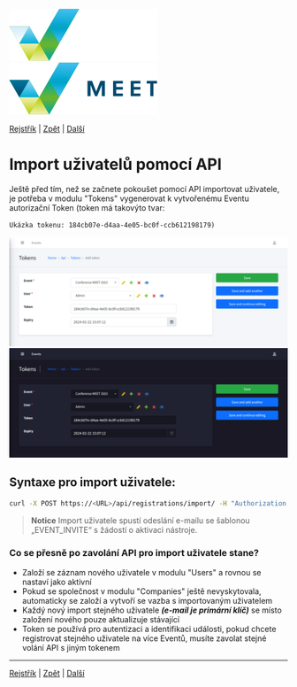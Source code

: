 [![MEET](../../_data/MEET_H_04.svg#gh-dark-mode-only "MEET")](../../README.md#gh-dark-mode-only)
[![MEET](../../_data/MEET_H_03.svg#gh-light-mode-only "MEET")](../../README.md#gh-light-mode-only)


[Rejstřík](../README.md) | [Zpět](0003.md) | [Další](0005.md)


# Import uživatelů pomocí API
Ještě před tím, než se začnete pokoušet pomocí API importovat uživatele, je potřeba v modulu "Tokens" vygenerovat k vytvořenému Eventu autorizační Token (token má takovýto tvar: 
```
Ukázka tokenu: 184cb07e-d4aa-4e05-bc0f-ccb612198179)
```

![](../_data/screenshots/0006.png#gh-light-mode-only "")
![](../_data/screenshots/dark/0006.png#gh-dark-mode-only "")

## Syntaxe pro import uživatele:
```bash
curl -X POST https://<URL>/api/registrations/import/ -H "Authorization: Bearer <TOKEN_GENERATED_BY_ADMIN>" -d '[{"firstName": "Joe", "lastName": "Doe", "company": "NIX.CZ", "mail": "joe.doe@example.com", "asn": 6881, "countryCode": "CZ"} ]'
```
> **Notice**
> Import uživatele spustí odeslání e-mailu se šablonou „EVENT_INVITE“ s žádostí o aktivaci nástroje.

### Co se přesně po zavolání API pro import uživatele stane?

- Založí se záznam nového uživatele v modulu "Users" a rovnou se nastaví jako aktivní
- Pokud se společnost v modulu "Companies" ještě nevyskytovala, automaticky se založí a vytvoří se vazba s importovaným uživatelem
- Každý nový import stejného uživatele ***(e-mail je primární klíč)*** se místo založení nového pouze aktualizuje stávající
- Token se používá pro autentizaci a identifikaci události, pokud chcete registrovat stejného uživatele na více Eventů, musíte zavolat stejné volání API s jiným tokenem



---
[Rejstřík](../README.md) | [Zpět](0003.md) | [Další](0005.md)